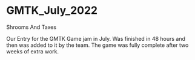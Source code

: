 # GMTK_July_2022

Shrooms And Taxes

Our Entry for the GMTK Game jam in July. Was finished in 48 hours and then was added to it by the team. The game was fully complete after two weeks of extra work.

